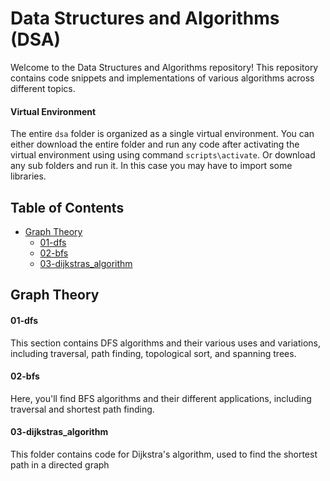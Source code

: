 # Data Structures and Algorithms (DSA)
Welcome to the Data Structures and Algorithms repository! This repository contains code snippets and implementations of various algorithms across different topics.

#### Virtual Environment
The entire `dsa` folder is organized as a single virtual environment. You can either download the entire folder and run any code after activating the virtual environment using using command `scripts\activate`. Or download any sub folders and run it. In this case you may have to import some libraries.

## Table of Contents
- [Graph Theory](#graph-theory)
  - [01-dfs](#01-dfs)
  - [02-bfs](#02-bfs)
  - [03-dijkstras_algorithm](#03-dijkstras_algorithm)

## Graph Theory

#### 01-dfs
This section contains DFS algorithms and their various uses and variations, including traversal, path finding, topological sort, and spanning trees.

#### 02-bfs
Here, you'll find BFS algorithms and their different applications, including traversal and shortest path finding.

#### 03-dijkstras_algorithm
This folder contains code for Dijkstra's algorithm, used to find the shortest path in a directed graph

